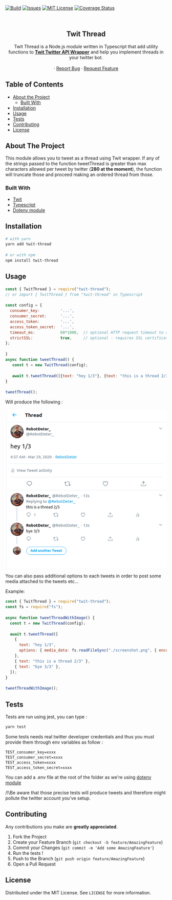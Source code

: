 [![Build][build-shield]][build-url]
[![Issues][issues-shield]][issues-url]
[![MIT License][license-shield]][license-url]
[![Coverage Status](https://coveralls.io/repos/github/adblanc/twit-thread/badge.svg?branch=master)](https://coveralls.io/github/adblanc/twit-thread?branch=master)

<br />

  <h2 align="center">Twit Thread</h2>

  <p align="center">
    Twit Thread is a Node.js module written in Typescript that add utility functions to 
  <a href="https://github.com/ttezel/twit"><strong>Twit Twitter API Wrapper</strong></a>
  and help you implement threads in your twitter bot.
    <br />
    <br />
    ·
    <a href="https://github.com/adblanc/repo/issues">Report Bug</a>
    ·
    <a href="https://github.com/adblanc/repo/issues">Request Feature</a>
  </p>
</p>

## Table of Contents

- [About the Project](#about-the-project)
  - [Built With](#built-with)
- [Installation](#installation)
- [Usage](#usage)
- [Tests](#tests)
- [Contributing](#contributing)
- [License](#license)

## About The Project

This module allows you to tweet as a thread using Twit wrapper.
If any of the strings passed to the function tweetThread is greater than max characters allowed per tweet by twitter (**280 at the moment**), the function will truncate those and proceed making an ordered thread from those.

### Built With

- [Twit](https://github.com/ttezel/twit)
- [Typescript](https://github.com/microsoft/TypeScript)
- [Dotenv module](https://github.com/motdotla/dotenv)

## Installation

```sh
# with yarn
yarn add twit-thread

# or with npm
npm install twit-thread
```

## Usage

```js
const { TwitThread } = require("twit-thread");
// or import { TwitThread } from "twit-thread" in Typescript

const config = {
  consumer_key:         '...',
  consumer_secret:      '...',
  access_token:         '...',
  access_token_secret:  '...',
  timeout_ms:           60*1000,  // optional HTTP request timeout to apply to all requests.
  strictSSL:            true,     // optional - requires SSL certificates to be valid.
};

}
async function tweetThread() {
   const t = new TwitThread(config);

   await t.tweetThread([{text: "hey 1/3"}, {text: "this is a thread 2/3"}, {text: "bye 3/3"}]);
}

tweetThread();
```

Will produce the following :

![Twitter thread using Twit Thread](images/screenshot.png)

You can also pass additional options to each tweets in order to post some media attached to the tweets etc...

Example:

```js
const { TwitThread } = require("twit-thread");
const fs = require("fs");

async function tweetThreadWithImage() {
  const t = new TwitThread(config);

  await t.tweetThread([
    {
      text: "hey 1/3",
      options: { media_data: fs.readFileSync("./screenshot.png", { encoding: "base64" })},
    },
    { text: "this is a thread 2/3" },
    { text: "bye 3/3" },
  ]);
}

tweetThreadWithImage();
```

## Tests

Tests are run using jest, you can type :

```sh
yarn test
```

Some tests needs real twitter developer credentials and thus you must provide them through env variables as follow :

```
TEST_consumer_key=xxxx
TEST_consumer_secret=xxxx
TEST_access_token=xxxx
TEST_access_token_secret=xxxx
```

You can add a .env file at the root of the folder as we're using [dotenv module](https://github.com/motdotla/dotenv)

/!\Be aware that those precise tests will produce tweets and therefore might pollute the twitter account you've setup.

<!-- CONTRIBUTING -->

## Contributing

Any contributions you make are **greatly appreciated**.

1. Fork the Project
2. Create your Feature Branch (`git checkout -b feature/AmazingFeature`)
3. Commit your Changes (`git commit -m 'Add some AmazingFeature'`)
4. Run the tests !
5. Push to the Branch (`git push origin feature/AmazingFeature`)
6. Open a Pull Request

<!-- LICENSE -->

## License

Distributed under the MIT License. See `LICENSE` for more information.

<!-- MARKDOWN LINKS & IMAGES -->
<!-- https://www.markdownguide.org/basic-syntax/#reference-style-links -->

[issues-shield]: https://img.shields.io/github/issues/adblanc/twit-thread
[issues-url]: https://github.com/adblanc/twit-thread/issues
[license-shield]: https://img.shields.io/github/license/adblanc/twit-thread
[license-url]: https://github.com/adblanc/twit-thread/blob/master/LICENSE
[build-shield]: https://img.shields.io/circleci/build/github/adblanc/twit-thread/master
[build-url]: https://circleci.com/gh/adblanc/twit-thread
